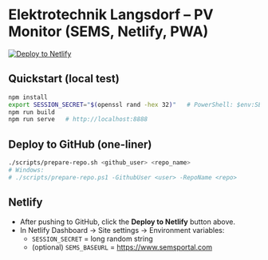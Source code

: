 # Elektrotechnik Langsdorf – PV Monitor (SEMS, Netlify, PWA)

[![Deploy to Netlify](https://www.netlify.com/img/deploy/button.svg)](https://app.netlify.com/start/deploy?repository=https://github.com/DEIN_USER/DEIN_REPO)

## Quickstart (local test)
```bash
npm install
export SESSION_SECRET="$(openssl rand -hex 32)"   # PowerShell: $env:SESSION_SECRET="..."
npm run build
npm run serve   # http://localhost:8888
```

## Deploy to GitHub (one-liner)
```bash
./scripts/prepare-repo.sh <github_user> <repo_name>
# Windows:
# ./scripts/prepare-repo.ps1 -GithubUser <user> -RepoName <repo>
```

## Netlify
- After pushing to GitHub, click the **Deploy to Netlify** button above.
- In Netlify Dashboard → Site settings → Environment variables:
  - `SESSION_SECRET` = long random string
  - (optional) `SEMS_BASEURL` = https://www.semsportal.com
